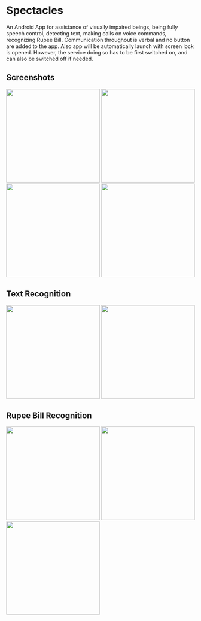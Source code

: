 # Spectacles
An Android App for assistance of visually impaired beings, being fully speech control, detecting text, making calls on voice commands, recognizing Rupee Bill.
Communication throughout is verbal and no button are added to the app. Also app will be automatically launch with screen lock is opened. 
However, the service doing so has to be first switched on, and can also be switched off if needed.

## Screenshots

<img src="https://user-images.githubusercontent.com/29947817/44551662-6f7f5d00-a745-11e8-9bbe-d507b472c7a3.jpg" width="250">

<img src="https://user-images.githubusercontent.com/29947817/44551664-7017f380-a745-11e8-9503-aaede0523e2f.jpg" width="250">

<img src="https://user-images.githubusercontent.com/29947817/44551667-7017f380-a745-11e8-8756-be588e71a793.jpg" width="250">

<img src="https://user-images.githubusercontent.com/29947817/44551669-70b08a00-a745-11e8-8341-697b2a72322f.jpg" width="250">

## Text Recognition

<img src="https://user-images.githubusercontent.com/29947817/44551670-70b08a00-a745-11e8-87c7-322725645a3e.jpg" width="250">

<img src="https://user-images.githubusercontent.com/29947817/44551947-46130100-a746-11e8-85f8-e3189979b2d9.jpg" width="250">

## Rupee Bill Recognition

<img src="https://user-images.githubusercontent.com/29947817/44551671-71492080-a745-11e8-8035-dd8dffdaf328.jpg" width="250">

<img src="https://user-images.githubusercontent.com/29947817/44551948-46130100-a746-11e8-9e0b-f569b918e0a5.jpg" width="250">

<img src="https://user-images.githubusercontent.com/29947817/44551661-6ee6c680-a745-11e8-8b05-6d97513f8056.jpg" width="250">
